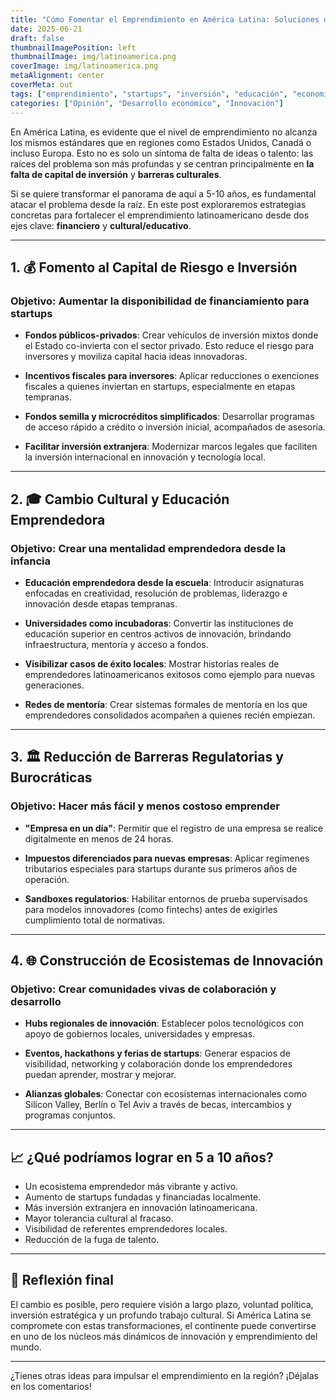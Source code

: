 ```yaml
---
title: "Cómo Fomentar el Emprendimiento en América Latina: Soluciones de Fondo a 10 Años"
date: 2025-06-21
draft: false
thumbnailImagePosition: left
thumbnailImage: img/latinoamerica.png
coverImage: img/latinoamerica.png
metaAlignment: center
coverMeta: out
tags: ["emprendimiento", "startups", "inversión", "educación", "economía"]
categories: ["Opinión", "Desarrollo económico", "Innovación"]
---
```


En América Latina, es evidente que el nivel de emprendimiento no alcanza los mismos estándares que en regiones como Estados Unidos, Canadá o incluso Europa. Esto no es solo un síntoma de falta de ideas o talento: las raíces del problema son más profundas y se centran principalmente en **la falta de capital de inversión** y **barreras culturales**.

Si se quiere transformar el panorama de aquí a 5-10 años, es fundamental atacar el problema desde la raíz. En este post exploraremos estrategias concretas para fortalecer el emprendimiento latinoamericano desde dos ejes clave: **financiero** y **cultural/educativo**.

---

## 1. 💰 Fomento al Capital de Riesgo e Inversión

### Objetivo: Aumentar la disponibilidad de financiamiento para startups

- **Fondos públicos-privados**: Crear vehículos de inversión mixtos donde el Estado co-invierta con el sector privado. Esto reduce el riesgo para inversores y moviliza capital hacia ideas innovadoras.

- **Incentivos fiscales para inversores**: Aplicar reducciones o exenciones fiscales a quienes inviertan en startups, especialmente en etapas tempranas.

- **Fondos semilla y microcréditos simplificados**: Desarrollar programas de acceso rápido a crédito o inversión inicial, acompañados de asesoría.

- **Facilitar inversión extranjera**: Modernizar marcos legales que faciliten la inversión internacional en innovación y tecnología local.

---

## 2. 🎓 Cambio Cultural y Educación Emprendedora

### Objetivo: Crear una mentalidad emprendedora desde la infancia

- **Educación emprendedora desde la escuela**: Introducir asignaturas enfocadas en creatividad, resolución de problemas, liderazgo e innovación desde etapas tempranas.

- **Universidades como incubadoras**: Convertir las instituciones de educación superior en centros activos de innovación, brindando infraestructura, mentoría y acceso a fondos.

- **Visibilizar casos de éxito locales**: Mostrar historias reales de emprendedores latinoamericanos exitosos como ejemplo para nuevas generaciones.

- **Redes de mentoría**: Crear sistemas formales de mentoría en los que emprendedores consolidados acompañen a quienes recién empiezan.

---

## 3. 🏛️ Reducción de Barreras Regulatorias y Burocráticas

### Objetivo: Hacer más fácil y menos costoso emprender

- **"Empresa en un día"**: Permitir que el registro de una empresa se realice digitalmente en menos de 24 horas.

- **Impuestos diferenciados para nuevas empresas**: Aplicar regímenes tributarios especiales para startups durante sus primeros años de operación.

- **Sandboxes regulatorios**: Habilitar entornos de prueba supervisados para modelos innovadores (como fintechs) antes de exigirles cumplimiento total de normativas.

---

## 4. 🌐 Construcción de Ecosistemas de Innovación

### Objetivo: Crear comunidades vivas de colaboración y desarrollo

- **Hubs regionales de innovación**: Establecer polos tecnológicos con apoyo de gobiernos locales, universidades y empresas.

- **Eventos, hackathons y ferias de startups**: Generar espacios de visibilidad, networking y colaboración donde los emprendedores puedan aprender, mostrar y mejorar.

- **Alianzas globales**: Conectar con ecosistemas internacionales como Silicon Valley, Berlín o Tel Aviv a través de becas, intercambios y programas conjuntos.

---

## 📈 ¿Qué podríamos lograr en 5 a 10 años?

- Un ecosistema emprendedor más vibrante y activo.
- Aumento de startups fundadas y financiadas localmente.
- Más inversión extranjera en innovación latinoamericana.
- Mayor tolerancia cultural al fracaso.
- Visibilidad de referentes emprendedores locales.
- Reducción de la fuga de talento.

---

## 🧠 Reflexión final

El cambio es posible, pero requiere visión a largo plazo, voluntad política, inversión estratégica y un profundo trabajo cultural. Si América Latina se compromete con estas transformaciones, el continente puede convertirse en uno de los núcleos más dinámicos de innovación y emprendimiento del mundo.

---

¿Tienes otras ideas para impulsar el emprendimiento en la región? ¡Déjalas en los comentarios!


